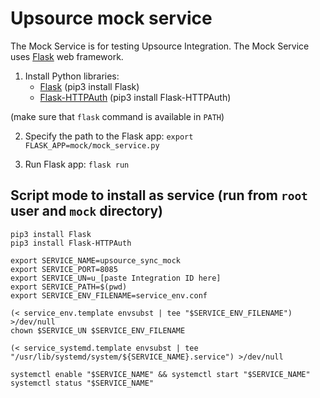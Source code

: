 # Upsource mock service

The Mock Service is for testing Upsource Integration. The Mock Service uses [Flask](https://flask.palletsprojects.com/en/1.1.x/) web framework.

1. Install Python libraries:
   - [Flask](https://flask.palletsprojects.com/en/1.1.x/) (pip3 install Flask)
   - [Flask-HTTPAuth](https://flask-httpauth.readthedocs.io/en/latest/) (pip3 install Flask-HTTPAuth)

(make sure that `flask` command is available in `PATH`)

2. Specify the path to the Flask app: `export FLASK_APP=mock/mock_service.py`

3. Run Flask app: `flask run`


## Script mode to install as service (run from `root` user and `mock` directory)

```
pip3 install Flask
pip3 install Flask-HTTPAuth

export SERVICE_NAME=upsource_sync_mock
export SERVICE_PORT=8085
export SERVICE_UN=u_[paste Integration ID here]
export SERVICE_PATH=$(pwd)
export SERVICE_ENV_FILENAME=service_env.conf

(< service_env.template envsubst | tee "$SERVICE_ENV_FILENAME") >/dev/null
chown $SERVICE_UN $SERVICE_ENV_FILENAME

(< service_systemd.template envsubst | tee "/usr/lib/systemd/system/${SERVICE_NAME}.service") >/dev/null

systemctl enable "$SERVICE_NAME" && systemctl start "$SERVICE_NAME"
systemctl status "$SERVICE_NAME"
```